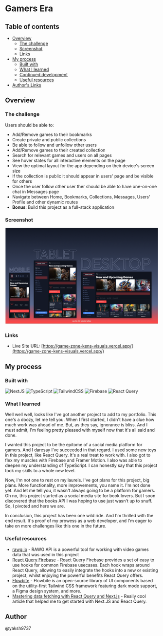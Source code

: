 # Gamers Era

## Table of contents

- [Overview](#overview)
  - [The challenge](#the-challenge)
  - [Screenshot](#screenshot)
  - [Links](#links)
- [My process](#my-process)
  - [Built with](#built-with)
  - [What I learned](#what-i-learned)
  - [Continued development](#continued-development)
  - [Useful resources](#useful-resources)
- [Author's Links](#authors-links)

## Overview

### The challenge

Users should be able to:

- Add/Remove games to their bookmarks
- Create private and public collections
- Be able to follow and unfollow other users
- Add/Remove games to their created collection
- Search for relevant games and users on all pages
- See hover states for all interactive elements on the page
- View the optimal layout for the app depending on their device's screen size
- If the collection is public it should appear in users' page and be visible for others
- Once the user follow other user ther should be able to have one-on-one chat in Messages page
- Navigate between Home, Bookmarks, Collections, Messages, Users' Profile and other dynamic routes
- **Bonus**: Build this project as a full-stack application

### Screenshot

![screenshot](./screenshot.png)

### Links

- Live Site URL: [https://game-zone-kens-visuals.vercel.app/](https://game-zone-kens-visuals.vercel.app/)

## My process

### Built with

![NextJS](https://img.shields.io/badge/next.js-000000?style=for-the-badge&logo=nextdotjs&logoColor=white) ![TypeScript](https://img.shields.io/badge/TypeScript-007ACC?style=for-the-badge&logo=typescript&logoColor=white) ![TailwindCSS](https://img.shields.io/badge/Tailwind_CSS-38B2AC?style=for-the-badge&logo=tailwind-css&logoColor=white) ![Firebase](https://img.shields.io/badge/firebase-ffca28?style=for-the-badge&logo=firebase&logoColor=black) ![React Query](https://img.shields.io/badge/React_Query-FF4154?style=for-the-badge&logo=React_Query&logoColor=white)

### What I learned

Well well well, looks like I've got another project to add to my portfolio. This one's a doozy, let me tell you. When I first started, I didn't have a clue how much work was ahead of me. But, as they say, ignorance is bliss. And I must admit, I'm feeling pretty pleased with myself now that it's all said and done.

I wanted this project to be the epitome of a social media platform for gamers. And I daresay I've succeeded in that regard. I used some new toys in this project, like React Query. It's a real treat to work with. I also got to flex my muscles with Firebase and Framer Motion. I also was able to deepen my understanding of TypeScript. I can honestly say that this project took my skills to a whole new level.

Now, I'm not one to rest on my laurels. I've got plans for this project, big plans. More functionality, more improvements, you name it. I'm not done yet. And let me tell you, it wasn't always going to be a platform for gamers. Oh no, this project started as a social media site for book lovers. But I soon discovered that the books API I was hoping to use just wasn't up to snuff. So, I pivoted and here we are.

In conclusion, this project has been one wild ride. And I'm thrilled with the end result. It's proof of my prowess as a web developer, and I'm eager to take on more challenges like this one in the future.

### Useful resources

- [rawg.io](https://rawg.io/apidocs) - RAWG API is a powerful tool for working with video games data that was used in this project
- [React Query Firebase](https://react-query-firebase.invertase.dev/) - React Query Firebase provides a set of easy to use hooks for common Firebase usecases. Each hook wraps around React Query, allowing to easily integrate the hooks into a new or existing project, whilst enjoying the powerful benefits React Query offers.
- [Flowbite](https://flowbite.com/docs/getting-started/introduction/) - Flowbite is an open-source library of UI components based on the utility-first Tailwind CSS framework featuring dark mode support, a Figma design system, and more.
- [Mastering data fetching with React Query and Next.js](https://prateeksurana.me/blog/mastering-data-fetching-with-react-query-and-next-js/) - Really cool article that helped me to get started with Next.JS and React Query.

## Author

@yaksh9737
